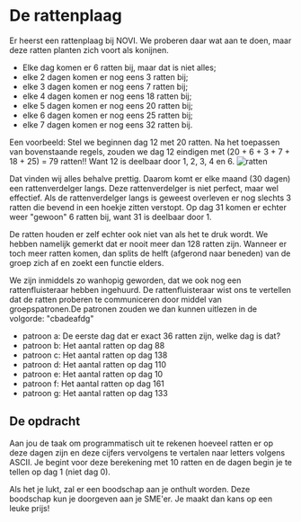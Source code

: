 # De rattenplaag

Er heerst een rattenplaag bij NOVI. We proberen daar wat aan te doen, maar deze ratten planten zich voort als konijnen.

- Elke dag komen er 6 ratten bij, maar dat is niet alles; 
- elke 2 dagen komen er nog eens 3 ratten bij;
- elke 3 dagen komen er nog eens 7 ratten bij;
- elke 4 dagen komen er nog eens 18 ratten bij;
- elke 5 dagen komen er nog eens 20 ratten bij;
- elke 6 dagen komen er nog eens 25 ratten bij;
- elke 7 dagen komen er nog eens 32 ratten bij.

Een voorbeeld: Stel we beginnen dag 12 met 20 ratten. Na het toepassen van bovenstaande regels, zouden we dag 12 eindigen met (20 + 6 + 3 + 7 + 18 + 25) = 79 ratten!! Want 12 is deelbaar door 1, 2, 3, 4 en 6.
![ratten](/assets/ratten.jpg)

Dat vinden wij alles behalve prettig. Daarom komt er elke maand (30 dagen) een rattenverdelger langs. Deze rattenverdelger is niet perfect, maar wel effectief. 
Als de rattenverdelger langs is geweest overleven er nog slechts 3 ratten die bevend in een hoekje zitten verstopt. Op dag 31 komen er echter weer "gewoon" 6 ratten bij, want 31 is deelbaar door 1.

De ratten houden er zelf echter ook niet van als het te druk wordt. We hebben namelijk gemerkt dat er nooit meer dan 128 ratten zijn. Wanneer er toch meer ratten komen, dan splits de helft (afgerond naar beneden) van de groep zich af en zoekt een functie elders.

We zijn inmiddels zo wanhopig geworden, dat we ook nog een rattenfluisteraar hebben ingehuurd. De rattenfluisteraar wist ons te vertellen dat de ratten proberen te 
communiceren door middel van groepspatronen.De patronen zouden we dan kunnen uitlezen in de volgorde: "cbadeafdg"

- patroon a: De eerste dag dat er exact 36 ratten zijn, welke dag is dat?
- patroon b: Het aantal ratten op dag 88
- patroon c: Het aantal ratten op dag 138
- patroon d: Het aantal ratten op dag 110
- patroon e: Het aantal ratten op dag 10
- patroon f: Het aantal ratten op dag 161
- patroon g: Het aantal ratten op dag 133

## De opdracht

Aan jou de taak om programmatisch uit te rekenen hoeveel ratten er op deze dagen zijn en deze cijfers vervolgens te vertalen naar letters volgens ASCII. 
Je begint voor deze berekening met 10 ratten en de dagen begin je te tellen op dag 1 (niet dag 0).

Als het je lukt, zal er een boodschap aan je onthult worden. Deze boodschap kun je doorgeven aan je SME'er. Je maakt dan kans op een leuke prijs!
